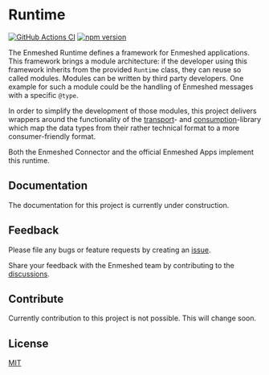 # Runtime

[![GitHub Actions CI](https://github.com/nmshd/cns-runtime/workflows/Publish/badge.svg)](https://github.com/nmshd/cns-runtime/actions?query=workflow%3APublish)
[![npm version](https://badge.fury.io/js/@nmshd%2fruntime.svg)](https://www.npmjs.com/package/@nmshd/runtime)

The Enmeshed Runtime defines a framework for Enmeshed applications. This framework brings a module architecture: if the developer using this framework inherits from the provided `Runtime` class, they can reuse so called modules. Modules can be written by third party developers. One example for such a module could be the handling of Enmeshed messages with a specific `@type`.

In order to simplify the development of those modules, this project delivers wrappers around the functionality of the [transport](https://www.npmjs.com/package/@nmshd/transport)- and [consumption](https://www.npmjs.com/package/@nmshd/consumption)-library which map the data types from their rather technical format to a more consumer-friendly format.

Both the Enmeshed Connector and the official Enmeshed Apps implement this runtime.

## Documentation

The documentation for this project is currently under construction.

## Feedback

Please file any bugs or feature requests by creating an [issue](https://github.com/nmshd/feedback/issues).

Share your feedback with the Enmeshed team by contributing to the [discussions](https://github.com/nmshd/feedback/discussions).

## Contribute

Currently contribution to this project is not possible. This will change soon.

## License

[MIT](LICENSE)
